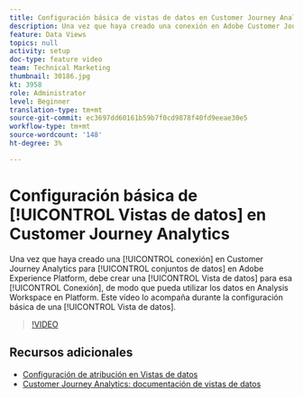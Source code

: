 ```yaml
---
title: Configuración básica de vistas de datos en Customer Journey Analytics
description: Una vez que haya creado una conexión en Adobe Customer Journey Analytics a conjuntos de datos en Adobe Experience Platform, debe crear una vista de datos para esa conexión, de modo que pueda utilizar los datos en Analysis Workspace en Platform. Este vídeo lo acompaña durante la configuración básica de una vista de datos.
feature: Data Views
topics: null
activity: setup
doc-type: feature video
team: Technical Marketing
thumbnail: 30186.jpg
kt: 3958
role: Administrator
level: Beginner
translation-type: tm+mt
source-git-commit: ec3697dd60161b59b7f0cd9878f40fd9eeae30e5
workflow-type: tm+mt
source-wordcount: '148'
ht-degree: 3%

---
```



# Configuración básica de [!UICONTROL Vistas de datos] en Customer Journey Analytics

Una vez que haya creado una [!UICONTROL conexión] en Customer Journey Analytics para [!UICONTROL conjuntos de datos] en Adobe Experience Platform, debe crear una [!UICONTROL Vista de datos] para esa [!UICONTROL Conexión], de modo que pueda utilizar los datos en Analysis Workspace en Platform. Este vídeo lo acompaña durante la configuración básica de una [!UICONTROL Vista de datos].

>[!VIDEO](https://video.tv.adobe.com/v/30186/?quality=12&enable10seconds=on&speedcontrol=on)

## Recursos adicionales

* [Configuración de atribución en Vistas de datos](attribution-settings-in-data-views.md)
* [Customer Journey Analytics: documentación de vistas de datos](https://docs.adobe.com/content/help/en/analytics-platform/using/cja-dataviews/create-dataview.html)

